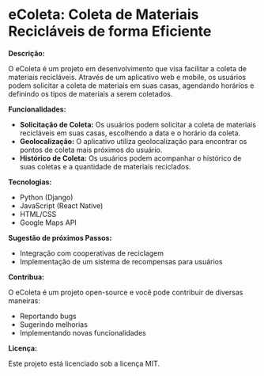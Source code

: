 # eColeta: Coleta de Materiais Recicláveis de forma Eficiente

**Descrição:**

O eColeta é um projeto em desenvolvimento que visa facilitar a coleta de materiais recicláveis. Através de um aplicativo web e mobile, os usuários podem solicitar a coleta de materiais em suas casas, agendando horários e definindo os tipos de materiais a serem coletados.

**Funcionalidades:**

* **Solicitação de Coleta:** Os usuários podem solicitar a coleta de materiais recicláveis em suas casas, escolhendo a data e o horário da coleta.
* **Geolocalização:** O aplicativo utiliza geolocalização para encontrar os pontos de coleta mais próximos do usuário.
* **Histórico de Coleta:** Os usuários podem acompanhar o histórico de suas coletas e a quantidade de materiais reciclados.

**Tecnologias:**

* Python (Django)
* JavaScript (React Native)
* HTML/CSS
* Google Maps API


**Sugestão de próximos Passos:**

* Integração com cooperativas de reciclagem
* Implementação de um sistema de recompensas para usuários

**Contribua:**

O eColeta é um projeto open-source e você pode contribuir de diversas maneiras:

* Reportando bugs
* Sugerindo melhorias
* Implementando novas funcionalidades


**Licença:**

Este projeto está licenciado sob a licença MIT.
